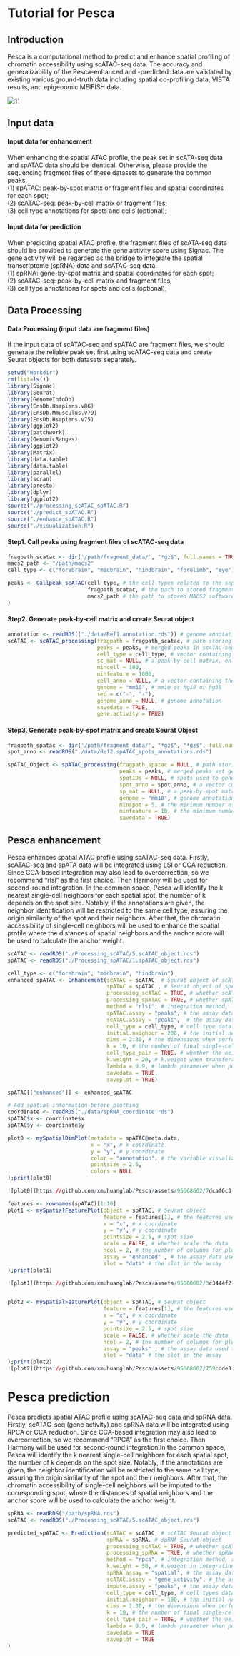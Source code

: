 
# Tutorial for Pesca

## Introduction
Pesca is a computational method to predict and enhance spatial profiling of chromatin accessibility using scATAC-seq data. The accuracy and generalizability of the Pesca-enhanced and -predicted data are validated by existing various ground-truth data including spatial co-profiling data, VISTA results, and epigenomic MEIFISH data.

![11](https://github.com/xmuhuanglab/Pesca/assets/95668602/849cc8cf-124c-4e96-a7ee-d80a54791eb8)


## Input data
#### Input data for enhancement
When enhancing the spatial ATAC profile, the peak set in scATA-seq data and spATAC data should be identical. Otherwise, please provide the sequencing fragment files of these datasets to generate the common peaks.<br>
(1) spATAC: peak-by-spot matrix or fragment files and spatial coordinates for each spot; <br>
(2) scATAC-seq: peak-by-cell matrix or fragment files; <br>
(3) cell type annotations for spots and cells (optional); <br>

#### Input data for prediction
When predicting spatial ATAC profile, the fragment files of scATA-seq data should be provided to generate the gene activity score using Signac. The gene activity will be regarded as the bridge to integrate the spatial transcriptome (spRNA) data and scATAC-seq data.<br>
(1) spRNA: gene-by-spot matrix and spatial coordinates for each spot; <br>
(2) scATAC-seq: peak-by-cell matrix and fragment files; <br>
(3) cell type annotations for spots and cells (optional); <br>


## Data Processing 
#### Data Processing (input data are fragment files)
If the input data of scATAC-seq and spATAC are fragment files, we should generate the reliable peak set first using scATAC-seq data and create Seurat objects for both datasets separately.

```r
setwd("Workdir")
rm(list=ls())
library(Signac)
library(Seurat)
library(GenomeInfoDb)
library(EnsDb.Hsapiens.v86)
library(EnsDb.Mmusculus.v79)
library(EnsDb.Hsapiens.v75)
library(ggplot2)
library(patchwork)
library(GenomicRanges)
library(ggplot2)
library(Matrix)
library(data.table)
library(data.table)
library(parallel)
library(scran)
library(presto)
library(dplyr)
library(ggplot2)
source("./processing_scATAC_spATAC.R")
source("./predict_spATAC.R")
source("./enhance_spATAC.R")
source("./visualization.R")
```
#### Step1. Call peaks using fragment files of scATAC-seq data
```r
fragpath_scatac <- dir('/path/fragment_data/', "*gz$", full.names = TRUE)
macs2_path <- "/path/macs2"
cell_type <- c("forebrain", "midbrain", "hindbrain", "forelimb", "eye")

peaks <- Callpeak_scATAC(cell_type, # the cell types related to the separate fragment filenames used to call peak
                         fragpath_scatac, # the path to stored fragment file (tabix)
                         macs2_path # the path to stored MACS2 software
)
```

#### Step2. Generate peak-by-cell matrix and create Seurat object
```r
annotation <- readRDS(("./data/Ref1.annotation.rds")) # genome annotation
scATAC <- scATAC_processing(fragpath = fragpath_scatac, # path storing fragment file (tabix)
                            peaks = peaks, # merged peaks in scATAC-seq data
                            cell_type = cell_type, # vector containing the organ names
                            sc_mat = NULL, # a peak-by-cell matrix, only needed when fragment data are not available
                            mincell = 100,
                            minfeature = 1000,
                            cell_anno = NULL, # a vector containing the cell identify
                            genome = "mm10", # mm10 or hg19 or hg38
                            sep = c("-", "-"), 
                            genome_anno = NULL, # genome annotation
                            savedata = TRUE,
                            gene.activity = TRUE)
```

#### Step3. Generate peak-by-spot matrix and create Seurat Object

```r
fragpath_spatac <- dir('/path/fragment_data/', "*gz$", "*gz$", full.names = TRUE)
spot_anno <- readRDS("./data/Ref2.spATAC_spots_annotations.rds")

spATAC_Object <- spATAC_processing(fragpath_spatac = NULL, # path storing spATAC fragment file
                                   peaks = peaks, # merged peaks set generated from corresponding scATAC-seq data
                                   spotIDs = NULL, # spots used to generate matrix
                                   spot_anno = spot_anno, # a vector containing spot identity
                                   sp_mat = NULL, # a peak-by-spot matrix, only needed when fragment data are not available
                                   genome = "mm10", # genome annotation 
                                   minspot = 5, # the minimum number of spots which peaks are accessible in 
                                   minfeature = 10, # the minimum number of peaks that a spot contains
                                   savedata = TRUE)
```

## Pesca enhancement 
Pesca enhances spatial ATAC profile using scATAC-seq data. Firstly, scATAC-seq and spATA data will be integrated using LSI or CCA reduction. Since CCA-based integration may also lead to overcorrection, so we recommend “rlsi” as the first choice. Then Harmony will be used for second-round integration. In the common space, Pesca will identify the k nearest single-cell neighbors for each spatial spot, the number of k depends on the spot size. Notably, if the annotations are given, the neighbor identification will be restricted to the same cell type, assuring the origin similarity of the spot and their neighbors. After that, the chromatin accessibility of single-cell neighbors will be used to enhance the spatial profile where the distances of spatial neighbors and the anchor score will be used to calculate the anchor weight.

```r
scATAC <- readRDS("./Processing_scATAC/5.scATAC_object.rds")
spATAC <- readRDS("./Processing_spATAC/1.spATAC_object.rds")

cell_type <- c("forebrain", "midbrain", "hindbrain")
enhanced_spATAC <- Enhancement(scATAC = scATAC, # Seurat object of scATAC-seq
                               spATAC = spATAC , # Seurat object of spATAC data
                               processing_scATAC = TRUE, # whether scATAC-seq data will be processed
                               processing_spATAC = TRUE, # whether spATAC data will be processed
                               method = "rlsi", # integration method, lsi or cca
                               spATAC.assay = "peaks", # the assay data used for integration in spATAC data
                               scATAC.assay = "peaks",  # the assay data used for integration in scATAC-seq data
                               cell_type = cell_type, # cell type data used for enhancement
                               initial.neighbor = 200, # the initial neighbors identified for spots, default 100
                               dims = 2:30, # the dimensions when performing the integration
                               k = 10, # the number of final single-cell neighbors for each spot
                               cell_type_pair = TRUE, # whether the neighbor identification is restricted to cell types. Annotation should be represented in scATAC and spATAC data when it is true.
                               k.weight = 20, # k.weight when transferring data
                               lambda = 0.9, # lambda parameter when performing Harmony to integrate
                               savedata = TRUE,
                               saveplot = TRUE)

spATAC[["enhanced"]] <- enhanced_spATAC

# Add spatial information before plotting
coordinate <- readRDS("./data/spRNA_coordinate.rds")
spATAC$x <- coordinate$x
spATAC$y <- coordinate$y

plot0 <- mySpatialDimPlot(metadata = spATAC@meta.data, 
                          x = "x", # x coordinate
                          y = "y", # y coordinate
                          color = "annotation", # the variable visualized
                          pointsize = 2.5, 
                          colors = NULL 
);print(plot0)

![plot0](https://github.com/xmuhuanglab/Pesca/assets/95668602/7dcaf6c3-1956-4bde-ab20-957d9a4b094d)

features <- rownames(spATAC)[1:10]
plot1 <- mySpatialFeaturePlot(object = spATAC, # Seurat object
                              feature = features[1], # the features used to plot
                              x = "x", # x coordinate
                              y = "y", # y coordinate
                              pointsize = 2.5, # spot size
                              scale = FALSE, # whether scale the data
                              ncol = 2, # the number of columns for plots when the number of features is more than two
                              assay = "enhanced" , # the assay data used to plot 
                              slot = "data" # the slot in the assay 
);print(plot1)

![plot1](https://github.com/xmuhuanglab/Pesca/assets/95668602/3c3444f2-f2d7-4825-92f3-c5756f4b623c)


plot2 <- mySpatialFeaturePlot(object = spATAC, # Seurat object
                              feature = features[1], # the features used to plot
                              x = "x", # x coordinate
                              y = "y", # y coordinate
                              pointsize = 2.5, # spot size
                              scale = FALSE, # whether scale the data
                              ncol = 2, # the number of columns for plots when the number of features is more than two
                              assay = "peaks" , # the assay data used to plot 
                              slot = "data" # the slot in the assay 
);print(plot2)
![plot2](https://github.com/xmuhuanglab/Pesca/assets/95668602/759cdde3-1ec1-4030-afd4-a35c56e2de8e)

```

# Pesca prediction
Pesca predicts spatial ATAC profile using scATAC-seq data and spRNA data. Firstly, scATAC-seq (gene activity) and spRNA data will be integrated using RPCA or CCA reduction. Since CCA-based integration may also lead to overcorrection, so we recommend “RPCA” as the first choice. Then Harmony will be used for second-round integration.In the common space, Pesca will identify the k nearest single-cell neighbors for each spatial spot, the number of k depends on the spot size. Notably, if the annotations are given, the neighbor identification will be restricted to the same cell type, assuring the origin similarity of the spot and their neighbors. After that, the chromatin accessibility of single-cell neighbors will be imputed to the corresponding spot, where the distances of spatial neighbors and the anchor score will be used to calculate the anchor weight.

```r
spRNA <- readRDS("/path/spRNA.rds")
scATAC <- readRDS("./Processing_scATAC/5.scATAC_object.rds")

predicted_spATAC <- Prediction(scATAC = scATAC, # scATAC Seurat object
                               spRNA = spRNA, # spRNA Seurat object
                               processing_scATAC = TRUE, # whether scATAC-seq data will be processed
                               processing_spRNA = TRUE, # whether spRNA data will be processed
                               method = "rpca", # integration method, rpca or cca
                               k.weight = 50, # k.weight in integration step
                               spRNA.assay = "spatial", # the assay data used for integration in spRNA data
                               scATAC.assay = "gene_activity", # the assay data used for integration in scATAC-seq data
                               impute.assay = "peaks", # the assay data imputed to spatial spot
                               cell_type = cell_type, # cell types data used for enhancement
                               initial.neighbor = 100, # the initial neighbors identified for spots, default 100
                               dims = 1:30, # the dimensions when performing the integration
                               k = 10, # the number of final single-cell neighbors for each spot
                               cell_type_pair = TRUE, # whether the neighbor identification is restricted to cell types. Annotation should be represented in scATAC and spATAC data when it is true.
                               lambda = 0.9, # lambda parameter when performing Harmony to integrate
                               savedata = TRUE,
                               saveplot = TRUE
)

```



